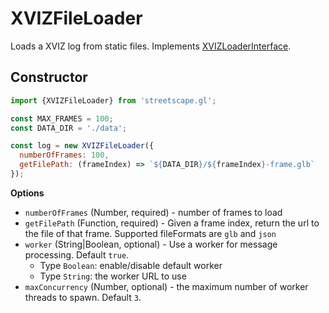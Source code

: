 # XVIZFileLoader

Loads a XVIZ log from static files. Implements [XVIZLoaderInterface](/docs/api-reference/xviz-loader-interface.md).

## Constructor

```js
import {XVIZFileLoader} from 'streetscape.gl';

const MAX_FRAMES = 100;
const DATA_DIR = './data';

const log = new XVIZFileLoader({
  numberOfFrames: 100,
  getFilePath: (frameIndex) => `${DATA_DIR}/${frameIndex}-frame.glb`
});
```

**Options**
- `numberOfFrames` (Number, required) - number of frames to load
- `getFilePath` (Function, required) - Given a frame index, return the url to the file of that frame. Supported fileFormats are `glb` and `json`
- `worker` (String|Boolean, optional) - Use a worker for message processing. Default `true`.
  + Type `Boolean`: enable/disable default worker
  + Type `String`: the worker URL to use
- `maxConcurrency` (Number, optional) - the maximum number of worker threads to spawn. Default `3`.
